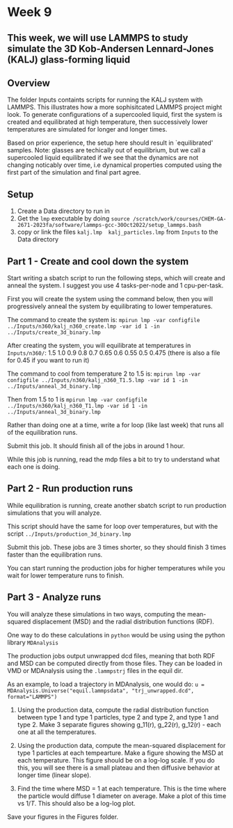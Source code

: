 # Week 9

## This week, we will use LAMMPS to study simulate the 3D Kob-Andersen Lennard-Jones (KALJ) glass-forming liquid

## Overview

The folder Inputs containts scripts for running the KALJ system with LAMMPS. This illustrates how a more sophisitcated LAMMPS project might look.
To generate configurations of a supercooled liquid, first the system is created and equilibrated at high temperature, then successively lower temperatures are simulated for longer and longer times. 

Based on prior experience, the setup here should result in `equilibrated' samples. Note: glasses are techically out of equilibrium, but we call a supercooled liquid equilibrated if we see that the dynamics are not changing noticably over time, i.e dynamical properties computed using the first part of the simulation and final part agree.

## Setup

1. Create a Data directory to run in 
2. Get the `lmp` executable by doing `source /scratch/work/courses/CHEM-GA-2671-2023fa/software/lammps-gcc-30Oct2022/setup_lammps.bash`
3. copy or link the files `kalj.lmp  kalj_particles.lmp` from `Inputs` to the Data directory

## Part 1 - Create and cool down the system
Start writing a sbatch script to run the following steps, which will create and anneal the system. I suggest you use 4 tasks-per-node and 1 cpu-per-task.

First you will create the system using the command below, then you will progressively anneal the system by equilibrating to lower temperatures.

The command to create the system is:
`mpirun lmp -var configfile ../Inputs/n360/kalj_n360_create.lmp -var id 1 -in ../Inputs/create_3d_binary.lmp`

After creating the system, you will equilibrate at temperatures in `Inputs/n360/`: 1.5 1.0 0.9 0.8 0.7 0.65 0.6 0.55 0.5 0.475 (there is also a file for 0.45 if you want to run it)

The command to cool from temperature 2 to 1.5 is:
`mpirun lmp -var configfile ../Inputs/n360/kalj_n360_T1.5.lmp -var id 1 -in ../Inputs/anneal_3d_binary.lmp`

Then from 1.5 to 1 is
`mpirun lmp -var configfile ../Inputs/n360/kalj_n360_T1.lmp -var id 1 -in ../Inputs/anneal_3d_binary.lmp`

Rather than doing one at a time, write a for loop (like last week) that runs all of the equilibration runs.

Submit this job. It should finish all of the jobs in around 1 hour. 

While this job is running, read the mdp files a bit to try to understand what each one is doing.

## Part 2 - Run production runs
While equilibration is running, create another sbatch script to run production simulations that you will analyze.

This script should have the same for loop over temperatures, but with the script `../Inputs/production_3d_binary.lmp`

Submit this job. These jobs are 3 times shorter, so they should finish 3 times faster than the equilibration runs. 

You can start running the production jobs for higher temperatures while you wait for lower temperature runs to finish.

## Part 3 - Analyze runs
You will analyze these simulations in two ways, computing the mean-squared displacement (MSD) and the radial distribution functions (RDF). 

One way to do these calculations in `python` would be using using the python library `MDAnalysis`

The production jobs output unwrapped dcd files, meaning that both RDF and MSD can be computed directly from those files. They can be loaded in VMD or MDAnalysis using the `.lammpstrj` files in the equil dir.

As an example, to load a trajectory in MDAnalysis, one would do: `u = MDAnalysis.Universe("equil.lammpsdata", "trj_unwrapped.dcd", format="LAMMPS")`

1. Using the production data, compute the radial distribution function between type 1 and type 1 particles, type 2 and type 2, and type 1 and type 2. 
Make 3 separate figures showing g_11(r), g_22(r), g_12(r) - each one at all the temperatures. 

2. Using the production data, compute the mean-squared displacement for type 1 particles at each tempearture. Make a figure showing the MSD at each temperature. This figure should be on a log-log scale. If you do this, you will see there is a small plateau and then diffusive behavior at longer time (linear slope).

3. Find the time where MSD = 1 at each temperature. This is the time where the particle would diffuse 1 diameter on average. Make a plot of this time vs $1/T$. This should also be a log-log plot.

Save your figures in the Figures folder. 

